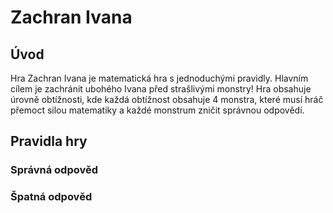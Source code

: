 
# Zachran Ivana

## Úvod

Hra Zachran Ivana je matematická hra s jednoduchými pravidly. Hlavním cílem je zachránit ubohého Ivana před strašlivými monstry! Hra obsahuje úrovně obtížnosti, kde každá obtížnost obsahuje 4 monstra, které musí hráč přemoct silou matematiky a každé monstrum zničit správnou odpovědí.

## Pravidla hry
### Správná odpověd
### Špatná odpověd
